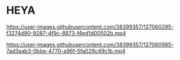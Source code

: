 # HEYA


https://user-images.githubusercontent.com/38399357/127060295-f3274d90-9287-4f9c-8873-f4ed1d00502b.mp4


https://user-images.githubusercontent.com/38399357/127060985-7ad3aab3-0bbe-4770-a96f-5fa029c49c1b.mp4

